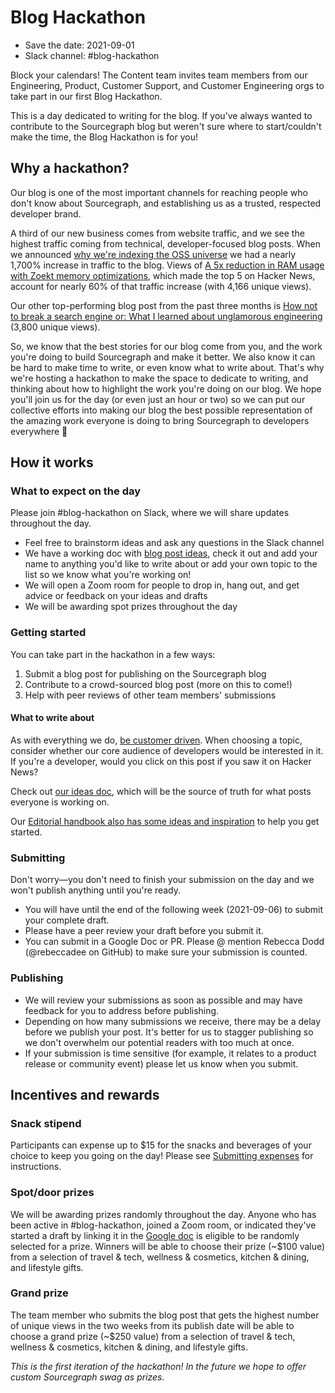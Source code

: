 # Blog Hackathon

- Save the date: 2021-09-01
- Slack channel: #blog-hackathon

Block your calendars! The Content team invites team members from our Engineering, Product, Customer Support, and Customer Engineering orgs to take part in our first Blog Hackathon. 

This is a day dedicated to writing for the blog. If you've always wanted to contribute to the Sourcegraph blog but weren't sure where to start/couldn't make the time, the Blog Hackathon is for you!

## Why a hackathon?

Our blog is one of the most important channels for reaching people who don't know about Sourcegraph, and establishing us as a trusted, respected developer brand. 

A third of our new business comes from website traffic, and we see the highest traffic coming from technical, developer-focused blog posts. When we announced [why we're indexing the OSS universe](https://about.sourcegraph.com/blog/why-index-the-oss-universe/) we had a nearly 1,700% increase in traffic to the blog. Views of [A 5x reduction in RAM usage with Zoekt memory optimizations](https://about.sourcegraph.com/blog/zoekt-memory-optimizations-for-sourcegraph-cloud/), which made the top 5 on Hacker News, account for nearly 60% of that traffic increase (with 4,166 unique views). 

Our other top-performing blog post from the past three months is [How not to break a search engine or: What I learned about unglamorous engineering](https://about.sourcegraph.com/blog/how-not-to-break-a-search-engine-unglamorous-engineering/) (3,800 unique views). 

So, we know that the best stories for our blog come from you, and the work you're doing to build Sourcegraph and make it better. We also know it can be hard to make time to write, or even know what to write about. That's why we're hosting a hackathon to make the space to dedicate to writing, and thinking about how to highlight the work you're doing on our blog. We hope you'll join us for the day (or even just an hour or two) so we can put our collective efforts into making our blog the best possible representation of the amazing work everyone is doing to bring Sourcegraph to developers everywhere 🎉 

## How it works

### What to expect on the day

Please join #blog-hackathon on Slack, where we will share updates throughout the day. 

- Feel free to brainstorm ideas and ask any questions in the Slack channel
- We have a working doc with [blog post ideas](https://docs.google.com/document/d/1MmCy_9U0S75Ez_IJpxwGdiHjSKR6PH1PS61b8dLLtyI/edit?usp=sharing), check it out and add your name to anything you'd like to write about or add your own topic to the list so we know what you're working on!
- We will open a Zoom room for people to drop in, hang out, and get advice or feedback on your ideas and drafts
- We will be awarding spot prizes throughout the day

### Getting started

You can take part in the hackathon in a few ways:

1. Submit a blog post for publishing on the Sourcegraph blog
1. Contribute to a crowd-sourced blog post (more on this to come!)
1. Help with peer reviews of other team members' submissions

#### What to write about

As with everything we do, [be customer driven](../../company/values.md#be-customer-driven). When choosing a topic, consider whether our core audience of developers would be interested in it. If you're a developer, would you click on this post if you saw it on Hacker News?

Check out [our ideas doc](https://docs.google.com/document/d/1MmCy_9U0S75Ez_IJpxwGdiHjSKR6PH1PS61b8dLLtyI/edit?usp=sharing), which will be the source of truth for what posts everyone is working on. 

Our [Editorial handbook also has some ideas and inspiration](editorial.md#what-to-write-about-for-the-sourcegraph-blog) to help you get started. 

### Submitting

Don't worry—you don't need to finish your submission on the day and we won't publish anything until you're ready. 

- You will have until the end of the following week (2021-09-06) to submit your complete draft. 
- Please have a peer review your draft before you submit it.
- You can submit in a Google Doc or PR. Please @ mention Rebecca Dodd (@rebeccadee on GitHub) to make sure your submission is counted.  

### Publishing

- We will review your submissions as soon as possible and may have feedback for you to address before publishing.
- Depending on how many submissions we receive, there may be a delay before we publish your post. It's better for us to stagger publishing so we don't overwhelm our potential readers with too much at once. 
- If your submission is time sensitive (for example, it relates to a product release or community event) please let us know when you submit. 

## Incentives and rewards

### Snack stipend

Participants can expense up to $15 for the snacks and beverages of your choice to keep you going on the day! Please see [Submitting expenses](../../ops/finance/expenses.md) for instructions.

### Spot/door prizes

We will be awarding prizes randomly throughout the day. Anyone who has been active in #blog-hackathon, joined a Zoom room, or indicated they've started a draft by linking it in the [Google doc](https://docs.google.com/document/d/1MmCy_9U0S75Ez_IJpxwGdiHjSKR6PH1PS61b8dLLtyI/edit?usp=sharing) is eligible to be randomly selected for a prize. Winners will be able to choose their prize (~$100 value) from a selection of travel & tech, wellness & cosmetics, kitchen & dining, and lifestyle gifts. 

### Grand prize

The team member who submits the blog post that gets the highest number of unique views in the two weeks from its publish date will be able to choose a grand prize (~$250 value) from a selection of travel & tech, wellness & cosmetics, kitchen & dining, and lifestyle gifts. 

_This is the first iteration of the hackathon! In the future we hope to offer custom Sourcegraph swag as prizes._ 


